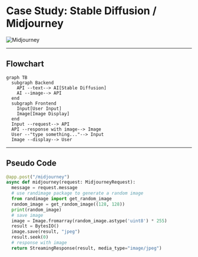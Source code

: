 # Case Study: Stable Diffusion / Midjourney
<img src='/midjourney.png' alt='Midjourney' class='h-full' />

---

## Flowchart

```mermaid
graph TB
  subgraph Backend
    API --text--> AI[Stable Diffusion]
    AI --image--> API
  end
  subgraph Frontend
    Input[User Input]
    Image[Image Display]
  end
  Input --request--> API
  API --response with image--> Image
  User --"type something..."--> Input
  Image --display--> User
```

---

## Pseudo Code

```python
@app.post("/midjourney")
async def midjourney(request: MidjourneyRequest):
  message = request.message
  # use randimage package to generate a random image
  from randimage import get_random_image
  random_image = get_random_image((128, 128))
  print(random_image)
  # save image
  image = Image.fromarray(random_image.astype('uint8') * 255)
  result = BytesIO()
  image.save(result, "jpeg")
  result.seek(0)
  # response with image
  return StreamingResponse(result, media_type="image/jpeg")
```